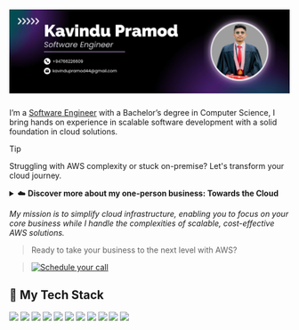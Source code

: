 # [![Kavindu Pramod header](./LinkedinCover.jpg)](https://www.linkedin.com/in/kavindup)

I’m a [Software Engineer](https://www.linkedin.com/in/kavindup) with a Bachelor’s degree in Computer Science, I bring hands on experience in scalable software development with a solid foundation in cloud solutions.

> [!TIP]
> Struggling with AWS complexity or stuck on-premise? Let's transform your cloud journey.
>
><details><summary>☁️ <strong>Discover more about my one-person business: Towards the Cloud</strong></summary>
>
><br/>
>
>Hi, I'm Kavindu – a passionate Software Engineer specializing in AWS cloud solutions, serverless architectures, and scalable software development. With a Bachelor’s degree in Computer Science and practical experience in deploying cloud-native applications, I’m here to help businesses unlock the full potential of AWS.
>
>#### Here’s what I bring to the table:
>
>- **Infrastructure as Code Expertise**: Proficient in tools like AWS CloudFormation and AWS Amplify to automate and streamline infrastructure provisioning and management.
>- **Hands-On AWS Experience**: Skilled in leveraging AWS services such as Lambda, Step Functions, AppSync, Cognito, DynamoDB, and S3 to build reliable and scalable serverless solutions.
>- **Certified Knowledge**: [Proud holder of the 3 badges](https://www.credly.com/users/kavindu-pramod), with a strong foundation in AWS serverless technologies and cloud security.
>- **Custom-Fit Solutions**: From CI/CD pipelines to cloud infrastructure, I design tailored solutions that align with your business goals and optimize performance.
>- **Seamless CI/CD Pipelines**: Experienced in automating deployments with AWS CodePipeline and CodeBuild, ensuring faster releases with consistent processes.
>- **Proven Development Skills**: A strong command of modern programming languages and frameworks, including ReactJS, Node.js, Spring Boot, and Material-UI.

*My mission is to simplify cloud infrastructure, enabling you to focus on your core business while I handle the complexities of scalable, cost-effective AWS solutions.*

>Ready to take your business to the next level with AWS?

><a href="https://www.linkedin.com/in/kavindup"><img alt="Schedule your call" src="https://img.shields.io/badge/just%20the%20message-8A2BE2"/></a>
></details>

## 🥞 My Tech Stack

![](https://img.shields.io/badge/Linux-FCC624?style=for-the-badge&logo=linux&logoColor=black)
![](https://img.shields.io/badge/VSCode-0078D4?style=for-the-badge&logo=visual%20studio%20code&logoColor=white)
![](https://img.shields.io/badge/Python-FFD43B?style=for-the-badge&logo=python&logoColor=blue)
![](https://img.shields.io/badge/TypeScript-007ACC?style=for-the-badge&logo=typescript&logoColor=white)
![](https://img.shields.io/badge/JavaScript-323330?style=for-the-badge&logo=javascript&logoColor=F7DF1E)
![](https://img.shields.io/badge/GIT-E44C30?style=for-the-badge&logo=git&logoColor=white)
![](https://img.shields.io/badge/GitHub_Actions-2088FF?style=for-the-badge&logo=github-actions&logoColor=white)
![](https://img.shields.io/badge/Terraform-7B42BC?style=for-the-badge&logo=terraform&logoColor=white)
![](https://img.shields.io/badge/AWS_CDK-288D46?style=for-the-badge&logo=amazonaws&logoColor=white)
![](https://img.shields.io/badge/Docker-2CA5E0?style=for-the-badge&logo=docker&logoColor=white)
![](https://img.shields.io/badge/Amazon_AWS-FF9900?style=for-the-badge&logo=amazonaws&logoColor=white)
